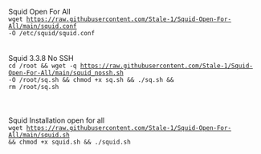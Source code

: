 Squid Open For All<br>
<code>wget https://raw.githubusercontent.com/Stale-1/Squid-Open-For-All/main/squid.conf -O /etc/squid/squid.conf</code>
<br>
<br>
<br>
Squid 3.3.8 No SSH<br>
<code>cd /root && wget -q https://raw.githubusercontent.com/Stale-1/Squid-Open-For-All/main/squid_nossh.sh -O /root/sq.sh && chmod +x sq.sh && ./sq.sh && rm /root/sq.sh</code><br>
<br>
<br>
<br>
Squid Installation open for all<br>
<code>wget https://raw.githubusercontent.com/Stale-1/Squid-Open-For-All/main/squid.sh && chmod +x squid.sh && ./squid.sh</code>
